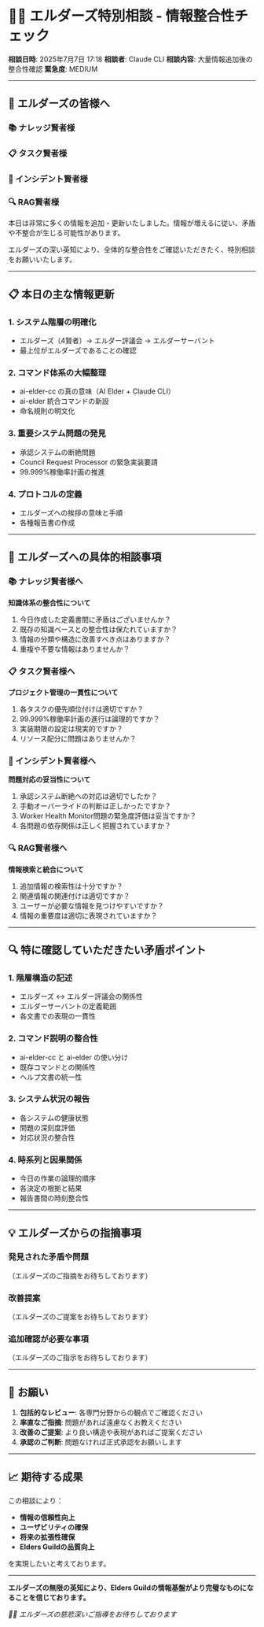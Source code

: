 # 🧙‍♂️ エルダーズ特別相談 - 情報整合性チェック

**相談日時**: 2025年7月7日 17:18
**相談者**: Claude CLI
**相談内容**: 大量情報追加後の整合性確認
**緊急度**: MEDIUM

---

## 🌟 エルダーズの皆様へ

### 📚 ナレッジ賢者様
### 📋 タスク賢者様
### 🚨 インシデント賢者様
### 🔍 RAG賢者様

本日は非常に多くの情報を追加・更新いたしました。情報が増えるに従い、矛盾や不整合が生じる可能性があります。

エルダーズの深い英知により、全体的な整合性をご確認いただきたく、特別相談をお願いいたします。

---

## 📋 本日の主な情報更新

### 1. **システム階層の明確化**
- エルダーズ（4賢者）→ エルダー評議会 → エルダーサーバント
- 最上位がエルダーズであることの確認

### 2. **コマンド体系の大幅整理**
- ai-elder-cc の真の意味（AI Elder + Claude CLI）
- ai-elder 統合コマンドの新設
- 命名規則の明文化

### 3. **重要システム問題の発見**
- 承認システムの断絶問題
- Council Request Processor の緊急実装要請
- 99.999%稼働率計画の推進

### 4. **プロトコルの定義**
- エルダーズへの挨拶の意味と手順
- 各種報告書の作成

---

## 🎯 エルダーズへの具体的相談事項

### 📚 ナレッジ賢者様へ
**知識体系の整合性について**

1. 今日作成した定義書間に矛盾はございませんか？
2. 既存の知識ベースとの整合性は保たれていますか？
3. 情報の分類や構造に改善すべき点はありますか？
4. 重複や不要な情報はありませんか？

### 📋 タスク賢者様へ
**プロジェクト管理の一貫性について**

1. 各タスクの優先順位付けは適切ですか？
2. 99.999%稼働率計画の進行は論理的ですか？
3. 実装期限の設定は現実的ですか？
4. リソース配分に問題はありませんか？

### 🚨 インシデント賢者様へ
**問題対応の妥当性について**

1. 承認システム断絶への対応は適切でしたか？
2. 手動オーバーライドの判断は正しかったですか？
3. Worker Health Monitor問題の緊急度評価は妥当ですか？
4. 各問題の依存関係は正しく把握されていますか？

### 🔍 RAG賢者様へ
**情報検索と統合について**

1. 追加情報の検索性は十分ですか？
2. 関連情報の関連付けは適切ですか？
3. ユーザーが必要な情報を見つけやすいですか？
4. 情報の重要度は適切に表現されていますか？

---

## 🔍 特に確認していただきたい矛盾ポイント

### 1. **階層構造の記述**
- エルダーズ ↔ エルダー評議会の関係性
- エルダーサーバントの定義範囲
- 各文書での表現の一貫性

### 2. **コマンド説明の整合性**
- ai-elder-cc と ai-elder の使い分け
- 既存コマンドとの関係性
- ヘルプ文書の統一性

### 3. **システム状況の報告**
- 各システムの健康状態
- 問題の深刻度評価
- 対応状況の整合性

### 4. **時系列と因果関係**
- 今日の作業の論理的順序
- 各決定の根拠と結果
- 報告書間の時刻整合性

---

## 💡 エルダーズからの指摘事項

### 発見された矛盾や問題
（エルダーズのご指摘をお待ちしております）

### 改善提案
（エルダーズのご提案をお待ちしております）

### 追加確認が必要な事項
（エルダーズのご指示をお待ちしております）

---

## 🙏 お願い

1. **包括的なレビュー**: 各専門分野からの観点でご確認ください
2. **率直なご指摘**: 問題があれば遠慮なくお教えください
3. **改善のご提案**: より良い構造や表現があればご提案ください
4. **承認のご判断**: 問題なければ正式承認をお願いします

---

## 📈 期待する成果

この相談により：
- **情報の信頼性向上**
- **ユーザビリティの確保**
- **将来の拡張性確保**
- **Elders Guildの品質向上**

を実現したいと考えております。

---

**エルダーズの無限の英知により、Elders Guildの情報基盤がより完璧なものになることを信じております。**

*🧙‍♂️ エルダーズの慈悲深いご指導をお待ちしております*
